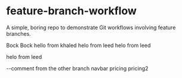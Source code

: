 # feature-branch-workflow

A simple, boring repo to demonstrate Git workflows involving feature branches.

Bock Bock
hello from khaled
helo from leed
helo from leed





helo from leed




--comment from the other branch navbar
pricing
pricing2
